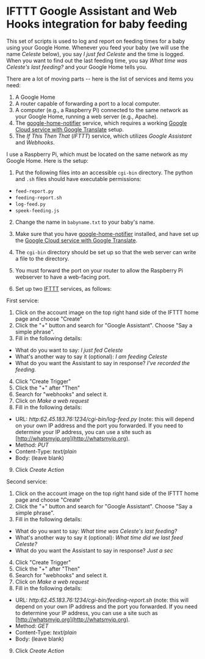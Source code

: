 # IFTTT Google Assistant and Web Hooks integration for baby feeding

This set of scripts is used to log and report on feeding times for a baby using your Google Home. Whenever you feed your baby (we will use the name *Celeste* below), you say *I just fed Celeste* and the time is logged. When you want to find out the last feeding time, you say *What time was Celeste's last feeding?* and your Google Home tells you.

There are a lot of moving parts -- here is the list of services and items you need:
1. A Google Home
2. A router capable of forwarding a port to a local computer.
3. A computer (e.g., a Raspberry Pi) connected to the same network as your Google Home, running a web server (e.g., Apache).
4. The [google-home-notifier](https://github.com/noelportugal/google-home-notifier) service, which requires a working [Google Cloud service with Google Translate](https://cloud.google.com) setup.
5. The *If This Then That* (*IFTTT*) service, which utilizes *Google Assistant* and *Webhooks*. 

I use a Raspberry Pi, which must be located on the same network as my Google Home. Here is the setup:

1. Put the following files into an accessible `cgi-bin` directory. The python and `.sh` files should have executable permissions:
 - `feed-report.py`
 - `feeding-report.sh`
 - `log-feed.py`
 - `speek-feeding.js`

2. Change the name in `babyname.txt` to your baby's name.

3. Make sure that you have [google-home-notifier](https://github.com/noelportugal/google-home-notifier) installed, and have set up the [Google Cloud service with Google Translate](https://cloud.google.com).

4. The `cgi-bin` directory should be set up so that the web server can write a file to the directory.

5. You must forward the port on your router to allow the Raspberry Pi webserver to have a web-facing port.

6. Set up two [IFTTT](https://ifttt.com) services, as follows:

First service:

 1. Click on the account image on the top right hand side of the IFTTT home page and choose "Create"
 2. Click the "+" button and search for "Google Assistant". Choose "Say a simple phrase".
 3. Fill in the following details:
  - What do you want to say: *I just fed Celeste*
  - What's another way to say it (optional): *I am feeding Celeste*
  - What do you want the Assistant to say in response? *I've recorded the feeding.*
 4. Click "Create Trigger"
 5. Click the "+" after "Then"
 6. Search for "webhooks" and select it.
 7. Click on *Make a web request*
 8. Fill in the following details:
  - URL: *http:62.45.183.76:1234/cgi-bin/log-feed.py* (note: this will depend on your own IP address and the port you forwarded. If you need to determine your IP address, you can use a site such as [http://whatsmyip.org](http://whatsmyip.org).
  - Method: *PUT*
  - Content-Type: *text/plain*
  - Body: (leave blank)

 9. Click *Create Action*
   
Second service:

 1. Click on the account image on the top right hand side of the IFTTT home page and choose "Create"
 2. Click the "+" button and search for "Google Assistant". Choose "Say a simple phrase".
 3. Fill in the following details:
  - What do you want to say: *What time was Celeste's last feeding?*
  - What's another way to say it (optional): *What time did we last feed Celeste?*
  - What do you want the Assistant to say in response? *Just a sec*
 4. Click "Create Trigger"
 5. Click the "+" after "Then"
 6. Search for "webhooks" and select it.
 7. Click on *Make a web request*
 8. Fill in the following details:
  - URL: *http:62.45.183.76:1234/cgi-bin/feeding-report.sh* (note: this will depend on your own IP address and the port you forwarded. If you need to determine your IP address, you can use a site such as [http://whatsmyip.org](http://whatsmyip.org).
  - Method: *GET*
  - Content-Type: *text/plain*
  - Body: (leave blank)

 9. Click *Create Action*
